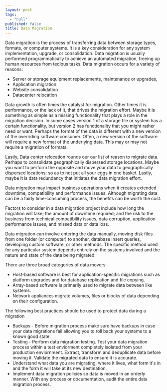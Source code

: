 ```yaml
---
layout: post
tags: 
  - "null"
published: false
title: Data Migration
---
```



Data migration is the process of transferring data between storage types, formats, or computer systems. It is a key consideration for any system implementation, upgrade, or consolidation. Data migration is usually performed programmatically to achieve an automated migration, freeing up human resources from tedious tasks. Data migration occurs for a variety of reasons:
- Server or storage equipment replacements, maintenance or upgrades, 
- Application migration
- Website consolidation
- Datacenter relocation

Data growth is often times the catalyst for migration.  Other times it is performance, or the lack of it, that drives the migration effort.  Maybe it is something as simple as a missing functionality that plays a role in the migration decision.  In some cases version 1 of a storage file or system has a certain functionality, but version 2 has functionality that you might rather need or want.  Perhaps the format of the data is different with a new version of the overriding software consumer.  Often, a new version of the software will require a new format of the underlying data.  This may or may not require a migration of formats.

Lastly, Data center relocation rounds our our list of reason to migrate data.  Perhaps to consolidate geographically dispersed storage locations.  Maybe you want to perform the opposite and move your data to geographically dispersed locations; so as to not put all your eggs in one basket. Lastly, maybe it is data redundancy that initiates the data migration effort.

Data migration may impact business operations when it creates extended downtime, compatibility and performance issues.  Although migrating data can be a fairly time-consuming process, the benefits can be worth the cost.

Factors to consider in a data migration project include how long the migration will take; the amount of downtime required; and the risk to the business from technical compatibility issues, data corruption, application performance issues, and missed data or data loss.

Data migration can involve entering the data manually, moving disk files from one folder (or computer) to another, database insert queries, developing custom software, or other methods. The specific method used for any particular system depends entirely on the systems involved and the nature and state of the data being migrated.

There are three broad categories of data movers:

- Host-based software is best for application-specific migrations such as platform upgrades and for database replication and file copying.
- Array-based software is primarily used to migrate data between like systems.
- Network appliances migrate volumes, files or blocks of data depending on their configuration.

The following best practices should be used to protect data during a migration
- Backups - Before migration process make sure have backups in case your data migrations fail allowing you to roll back your systems to a known good state.  
- Testing - Perform data migration testing.  Test your data migration process within a test enviorment completely isolated from your production enviornment. Extract, transform and deduplicate data before moving it.  Validate the migrated data to ensure it is accurate.
- Understand what data you are migrating, where it lives, what form it's in and the form it will take at its new destination.
- Implement data migration policies so data is moved in an orderly manner.  With any process or documentation, audit the entire data migration process.
